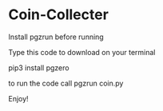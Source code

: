 # Coin-Collecter
Install pgzrun before running

Type this code to download on your terminal

pip3 install pgzero

to run the code call
pgzrun coin.py

Enjoy!
